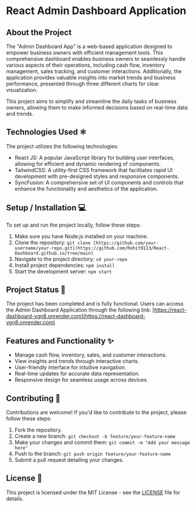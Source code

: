 # React Admin Dashboard Application

## About the Project

The "Admin Dashboard App" is a web-based application designed to empower business owners with efficient management tools. This comprehensive dashboard enables business owners to seamlessly handle various aspects of their operations, including cash flow, inventory management, sales tracking, and customer interactions. Additionally, the application provides valuable insights into market trends and business performance, presented through three different charts for clear visualization.

This project aims to simplify and streamline the daily tasks of business owners, allowing them to make informed decisions based on real-time data and trends.

## Technologies Used ⚛️

The project utilizes the following technologies:

- React JS: A popular JavaScript library for building user interfaces, allowing for efficient and dynamic rendering of components.
- TailwindCSS: A utility-first CSS framework that facilitates rapid UI development with pre-designed styles and responsive components.
- SyncFusion: A comprehensive set of UI components and controls that enhance the functionality and aesthetics of the application.

## Setup / Installation 💻

To set up and run the project locally, follow these steps:

1. Make sure you have Node.js installed on your machine.
2. Clone the repository: `git clone [https://github.com/your-username/your-repo.git](https://github.com/Rohit9113/React-Dashboard.github.io/tree/main)`
3. Navigate to the project directory: `cd your-repo`
4. Install project dependencies: `npm install`
5. Start the development server: `npm start`

## Project Status 📶

The project has been completed and is fully functional. Users can access the Admin Dashboard Application through the following link: [https://react-dashboard-vgn8.onrender.com](https://react-dashboard-vgn8.onrender.com)

## Features and Functionality ✨

- Manage cash flow, inventory, sales, and customer interactions.
- View insights and trends through interactive charts.
- User-friendly interface for intuitive navigation.
- Real-time updates for accurate data representation.
- Responsive design for seamless usage across devices.

## Contributing 👥

Contributions are welcome! If you'd like to contribute to the project, please follow these steps:

1. Fork the repository.
2. Create a new branch: `git checkout -b feature/your-feature-name`
3. Make your changes and commit them: `git commit -m "Add your message here"`
4. Push to the branch: `git push origin feature/your-feature-name`
5. Submit a pull request detailing your changes.

## License 📜

This project is licensed under the MIT License - see the [LICENSE](LICENSE) file for details.
